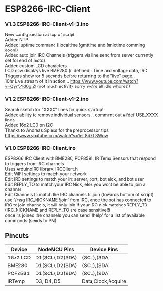 # ESP8266-IRC-Client

### V1.3 ESP8266-IRC-Client-v1-3.ino
New config section at top of script<br>
Added NTP<br>
Added !uptime command (!localtime !gmttime and !unixtime comming soon!)<br> 
Added auto join IRC Channels (triggers via line send from server currently set for end of motd)<br>
Added custom LCD characters<br>
LCD now displays live BME280 (if defined!) Time and voltage data, IRC Triggers show for 5 seconds before returning to the "live" page..<br>
10hr Live stream of it in action... https://www.youtube.com/watch?v=Qyn5Yd8giZI (not much activity sorry we're all idle whores!)<br>

### V1.2 ESP8266-IRC-Client-v1-2.ino
Search sketch for "XXXX" lines for quick startup!<br>
Added ability to remove individual sensors .. comment out #ifdef USE_XXXX lines<br> 
Added 16x2 LCD on I2C<br>
Thanks to Andreas Spiess for the preprocessor tips! https://www.youtube.com/watch?v=1eL8dXL3Wow

### V1.0 ESP8266-IRC-Client.ino
ESP8266 IRC Client with BME280, PCF8591, IR Temp Sensors that respond to triggers from IRC channels<br>
Uses ArduinoIRC library: IRCClient.h<br>
Edit WIFI settings to match your network<br>
Edit IRC settings to match your irc server, port, bot nick, and bot user<br>
Edit REPLY_TO to match your IRC Nick, else you wont be able to join a channel<br>
Edit Channels to match the IRC channels to join (towards bottom of script)<br>
use '/msg IRC_NICKNAME !join' from IRC, once the bot has connected to IRC to join channels, it will only join if your IRC nick matches REPLY_TO (IRC_NICKNAME and REPLY_TO are case sensitive!!)<br>
once its joined the channels you can send '!help' for a list of available commands (sends to PM)<br>

## Pinouts

Device   |NodeMCU Pins     |Device Pins 
---------|-----------------|-------------------
18x2 LCD | D1(SCL),D2(SDA) | (SCL),(SDA)
BME280   | D1(SCL),D2(SDA) | (SCL),(SDA)
PCF8591  | D1(SCL),D2(SDA) | (SCL),(SDA)
IRTemp   | D3, D4, D5      | Data,Clock,Acquire


